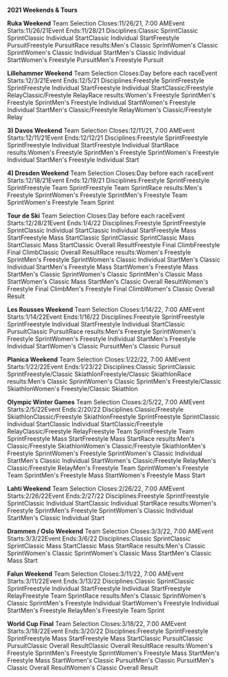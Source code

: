 **2021 Weekends & Tours**

**Ruka Weekend**
Team Selection Closes:11/26/21, 7:00 AMEvent Starts:11/26/21Event Ends:11/28/21
Disciplines:Classic SprintClassic SprintClassic Individual StartClassic Individual StartFreestyle PursuitFreestyle PursuitRace results:Men's Classic SprintWomen's Classic SprintWomen's Classic Individual StartMen's Classic Individual StartWomen's Freestyle PursuitMen's Freestyle Pursuit

**Lillehammer Weekend**
Team Selection Closes:Day before each raceEvent Starts:12/3/21Event Ends:12/5/21
Disciplines:Freestyle SprintFreestyle SprintFreestyle Individual StartFreestyle Individual StartClassic/Freestyle RelayClassic/Freestyle RelayRace results:Women's Freestyle SprintMen's Freestyle SprintMen's Freestyle Individual StartWomen's Freestyle Individual StartMen's Classic/Freestyle RelayWomen's Classic/Freestyle Relay

**3) Davos Weekend**
Team Selection Closes:12/11/21, 7:00 AMEvent Starts:12/11/21Event Ends:12/12/21
Disciplines:Freestyle SprintFreestyle SprintFreestyle Individual StartFreestyle Individual StartRace results:Women's Freestyle SprintMen's Freestyle SprintWomen's Freestyle Individual StartMen's Freestyle Individual Start

**4) Dresden Weekend**
Team Selection Closes:Day before each raceEvent Starts:12/18/21Event Ends:12/19/21
Disciplines:Freestyle SprintFreestyle SprintFreestyle Team SprintFreestyle Team SprintRace results:Men's Freestyle SprintWomen's Freestyle SprintMen's Freestyle Team SprintWomen's Freestyle Team Sprint

**Tour de Ski**
Team Selection Closes:Day before each raceEvent Starts:12/28/21Event Ends:1/4/22
Disciplines:Freestyle SprintFreestyle SprintClassic Individual StartClassic Individual StartFreestyle Mass StartFreestyle Mass StartClassic SprintClassic SprintClassic Mass StartClassic Mass StartClassic Overall ResultFreestyle Final ClimbFreestyle Final ClimbClassic Overall ResultRace results:Women's Freestyle SprintMen's Freestyle SprintWomen's Classic Individual StartMen's Classic Individual StartMen's Freestyle Mass StartWomen's Freestyle Mass StartMen's Classic SprintWomen's Classic SprintMen's Classic Mass StartWomen's Classic Mass StartMen's Classic Overall ResultWomen's Freestyle Final ClimbMen's Freestyle Final ClimbWomen's Classic Overall Result

**Les Rousses Weekend**
Team Selection Closes:1/14/22, 7:00 AMEvent Starts:1/14/22Event Ends:1/16/22
Disciplines:Freestyle SprintFreestyle SprintFreestyle Individual StartFreestyle Individual StartClassic PursuitClassic PursuitRace results:Men's Freestyle SprintWomen's Freestyle SprintWomen's Freestyle Individual StartMen's Freestyle Individual StartWomen's Classic PursuitMen's Classic Pursuit

**Planica Weekend**
Team Selection Closes:1/22/22, 7:00 AMEvent Starts:1/22/22Event Ends:1/23/22
Disciplines:Classic SprintClassic SprintFreestyle/Classic SkiathlonFreestyle/Classic SkiathlonRace results:Men's Classic SprintWomen's Classic SprintMen's Freestyle/Classic SkiathlonWomen's Freestyle/Classic Skiathlon

**Olympic Winter Games**
Team Selection Closes:2/5/22, 7:00 AMEvent Starts:2/5/22Event Ends:2/20/22
Disciplines:Classic/Freestyle SkiathlonClassic/Freestyle SkiathlonFreestyle SprintFreestyle SprintClassic Individual StartClassic Individual StartClassic/Freestyle RelayClassic/Freestyle RelayFreestyle Team SprintFreestyle Team SprintFreestyle Mass StartFreestyle Mass StartRace results:Men's Classic/Freestyle SkiathlonWomen's Classic/Freestyle SkiathlonMen's Freestyle SprintWomen's Freestyle SprintWomen's Classic Individual StartMen's Classic Individual StartWomen's Classic/Freestyle RelayMen's Classic/Freestyle RelayMen's Freestyle Team SprintWomen's Freestyle Team SprintMen's Freestyle Mass StartWomen's Freestyle Mass Start

**Lahti Weekend**
Team Selection Closes:2/26/22, 7:00 AMEvent Starts:2/26/22Event Ends:2/27/22
Disciplines:Freestyle SprintFreestyle SprintClassic Individual StartClassic Individual StartRace results:Women's Freestyle SprintMen's Freestyle SprintWomen's Classic Individual StartMen's Classic Individual Start

**Drammen / Oslo Weekend**
Team Selection Closes:3/3/22, 7:00 AMEvent Starts:3/3/22Event Ends:3/6/22
Disciplines:Classic SprintClassic SprintClassic Mass StartClassic Mass StartRace results:Men's Classic SprintWomen's Classic SprintWomen's Classic Mass StartMen's Classic Mass Start

**Falun Weekend**
Team Selection Closes:3/11/22, 7:00 AMEvent Starts:3/11/22Event Ends:3/13/22
Disciplines:Classic SprintClassic SprintFreestyle Individual StartFreestyle Individual StartFreestyle RelayFreestyle Team SprintRace results:Men's Classic SprintWomen's Classic SprintMen's Freestyle Individual StartWomen's Freestyle Individual StartMen's Freestyle RelayMen's Freestyle Team Sprint

**World Cup Final**
Team Selection Closes:3/18/22, 7:00 AMEvent Starts:3/18/22Event Ends:3/20/22
Disciplines:Freestyle SprintFreestyle SprintFreestyle Mass StartFreestyle Mass StartClassic PursuitClassic PursuitClassic Overall ResultClassic Overall ResultRace results:Women's Freestyle SprintMen's Freestyle SprintWomen's Freestyle Mass StartMen's Freestyle Mass StartWomen's Classic PursuitMen's Classic PursuitMen's Classic Overall ResultWomen's Classic Overall Result
